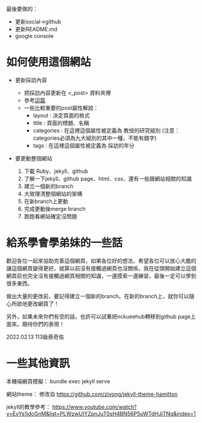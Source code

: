 最後要做的：
- 更新social->github
- 更新README.md
- google console

# 如何使用這個網站

- 更新採訪內容
  - 把採訪內容更新在 <_post> 資料夾裡
  - 參考[這篇](https://github.com/Chill-97068/test3/blob/53117ba875c8ae6f41edb0e6f73a08b0c407ba0b/_posts/%E5%A6%82%E4%BD%95%E6%9B%B4%E6%96%B0%E6%8E%A1%E8%A8%AA%E7%B5%90%E6%9E%9C.md)
  - 一些比較重要的post屬性解說：
    - layout : 決定頁面的格式
    - title : 頁面的標題、名稱
    - categories : 在這裡這個屬性被定義為 教授的研究組別
      (注意：categories必須為九大組別的其中一種，不能有錯字)
    - tags : 在這裡這個屬性被定義為 採訪的年分

- 要更動整個網站
  1. 下載 Ruby、jekyll、github
  2. 了解一下jekyll、github page、html、css、還有一些跟網站相關的知識
  3. 建立一個新的branch
  4. 大致理清整個網站的架構
  5. 在新branch上更動
  6. 完成更動後merge branch
  7. 跑跑看網站確定沒問題

# 給系學會學弟妹的一些話

歡迎各位一起來協助完善這個網頁，如果各位好的想法，希望各位可以放心大膽的讓這個網頁變得更好。就算以前沒有接觸過網頁也沒關係，我在從頭開始建立這個網頁前也完全沒有接觸過網頁相關的知識，一邊摸索一邊練習，最後一定可以學到很多東西。

做出大量的更改前，要記得建立一個新的branch。在新的branch上，就你可以隨心所欲地更改網頁了！

另外，如果未來你們有空的話，也許可以試著把nckueehub轉移到github page上面來。期待你們的表現！

2022.02.13 113級蔡奇佑

# 一些其他資訊

本機端網頁模擬：
    bundle exec jekyll serve

網站theme：
修改自 <https://github.com/zivong/jekyll-theme-hamilton>

jekyll的教學參考：
<https://www.youtube.com/watch?v=EvYs1idcGnM&list=PLWzwUIYZpnJuT0sH4BN56P5oWTdHJiTNq&index=1>


